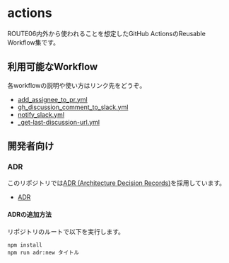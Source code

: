 # actions

ROUTE06内外から使われることを想定したGitHub ActionsのReusable Workflow集です。

## 利用可能なWorkflow

各workflowの説明や使い方はリンク先をどうぞ。

* [add_assignee_to_pr.yml](./.github/workflows/add_assignee_to_pr.yml)
* [gh_discussion_comment_to_slack.yml](./.github/workflows/notify_slack.yml)
* [notify_slack.yml](./.github/workflows/notify_slack.yml)
* [_get-last-discussion-url.yml](./.github/workflows/_get-last-discussion-url.yml)

## 開発者向け

### ADR

このリポジトリでは[ADR (Architecture Decision Records)](https://adr.github.io/)を採用しています。

* [ADR](./docs/adr)

#### ADRの追加方法

リポジトリのルートで以下を実行します。

```
npm install
npm run adr:new タイトル
```
